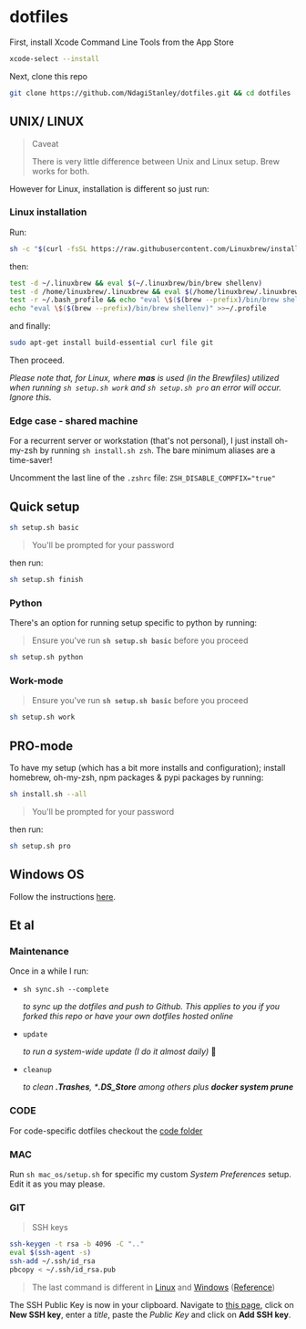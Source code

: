 # dotfiles

First, install Xcode Command Line Tools from the App Store

```bash
xcode-select --install
```

Next, clone this repo

```bash
git clone https://github.com/NdagiStanley/dotfiles.git && cd dotfiles
```

## UNIX/ LINUX

> Caveat
>
> There is very little difference between Unix and Linux setup. Brew works for both.

However for Linux, installation is different so just run:

### Linux installation

Run:

```bash
sh -c "$(curl -fsSL https://raw.githubusercontent.com/Linuxbrew/install/master/install.sh)"
```

then:

```bash
test -d ~/.linuxbrew && eval $(~/.linuxbrew/bin/brew shellenv)
test -d /home/linuxbrew/.linuxbrew && eval $(/home/linuxbrew/.linuxbrew/bin/brew shellenv)
test -r ~/.bash_profile && echo "eval \$($(brew --prefix)/bin/brew shellenv)" >>~/.bash_profile
echo "eval \$($(brew --prefix)/bin/brew shellenv)" >>~/.profile
```

and finally:

```bash
sudo apt-get install build-essential curl file git
```

Then proceed.

_Please note that, for Linux, where __mas__ is used (in the Brewfiles) utilized when running `sh setup.sh work` and `sh setup.sh pro` an error will occur. Ignore this._

### Edge case - shared machine

For a recurrent server or workstation (that's not personal), I just install oh-my-zsh by running `sh install.sh zsh`. The bare minimum aliases are a time-saver!

Uncomment the last line of the `.zshrc` file: `ZSH_DISABLE_COMPFIX="true"`

## Quick setup

```bash
sh setup.sh basic
```

> You'll be prompted for your password

then run:

```bash
sh setup.sh finish
```

### Python

There's an option for running setup specific to python by running:

> Ensure you've run __`sh setup.sh basic`__ before you proceed

```bash
sh setup.sh python
```

### Work-mode

> Ensure you've run __`sh setup.sh basic`__ before you proceed

```bash
sh setup.sh work
```

## PRO-mode

To have my setup (which has a bit more installs and configuration); install homebrew, oh-my-zsh, npm packages & pypi packages by running:

```bash
sh install.sh --all
```

> You'll be prompted for your password

then run:

```bash
sh setup.sh pro
```

## Windows OS

Follow the instructions [here](/windows_os).

## Et al

### Maintenance

Once in a while I run:

- `sh sync.sh --complete`

    _to sync up the dotfiles and push to Github. This applies to you if you forked this repo or have your own dotfiles hosted online_

- `update`

    _to run a system-wide update (I do it almost daily)_ 🙂

- `cleanup`

    _to clean **.Trashes**, *__.DS_Store__ among others plus **docker system prune**_

### CODE

For code-specific dotfiles checkout the [code folder](/code)

### MAC

Run `sh mac_os/setup.sh` for specific my custom *System Preferences* setup. Edit it as you may please.

### GIT

> SSH keys

```bash
ssh-keygen -t rsa -b 4096 -C ".."
eval $(ssh-agent -s)
ssh-add ~/.ssh/id_rsa
pbcopy < ~/.ssh/id_rsa.pub
```

> The last command is different in [Linux](/linux_os#git) and [Windows](/windows_os#git) ([Reference](https://help.github.com/en/articles/adding-a-new-ssh-key-to-your-github-account))

The SSH Public Key is now in your clipboard. Navigate to [this page](https://github.com/settings/keys), click on **New SSH key**, enter a _title_, paste the _Public Key_ and click on **Add SSH key**.
